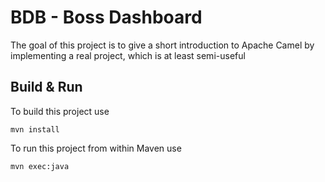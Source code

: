 # BDB - Boss Dashboard

The goal of this project is to give a short introduction to Apache Camel by implementing a real project, which is 
at least semi-useful

## Build & Run

To build this project use

    mvn install

To run this project from within Maven use

    mvn exec:java
